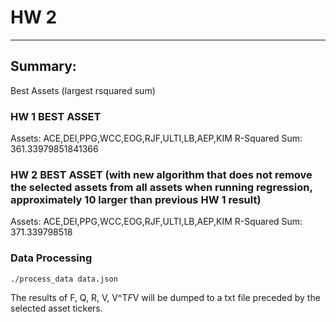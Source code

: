 # HW 2
---

## Summary:

Best Assets (largest rsquared sum)

### HW 1 BEST ASSET
Assets:  							ACE,DEI,PPG,WCC,EOG,RJF,ULTI,LB,AEP,KIM
R-Squared Sum:  			361.33979851841366

### HW 2 BEST ASSET (with new algorithm that does not remove the selected assets from all assets when running regression, approximately 10 larger than previous HW 1 result)

Assets: 							ACE,DEI,PPG,WCC,EOG,RJF,ULTI,LB,AEP,KIM
R-Squared Sum: 				371.339798518

### Data Processing

	./process_data data.json

The results of F, Q, R, V, V^T*F*V will be dumped to a txt file preceded by the selected asset tickers.
